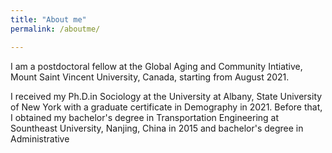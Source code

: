 ```yaml
---
title: "About me"
permalink: /aboutme/

---
```


I am a postdoctoral fellow at the Global Aging and Community Intiative, Mount Saint Vincent University, Canada, starting from August 2021. 


I received my Ph.D.in Sociology at the University at Albany, State University of New York with a graduate certificate in Demography in 2021. Before that, I obtained my bachelor's degree in Transportation Engineering at Sountheast University, Nanjing, China in 2015 and bachelor's degree in Administrative 